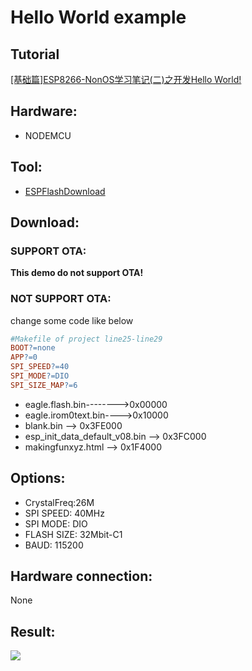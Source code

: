 # Hello World example

## Tutorial

[[基础篇]ESP8266-NonOS学习笔记(二)之开发Hello World!](https://zhuanlan.zhihu.com/p/51568285)

## Hardware:
* NODEMCU

## Tool:
* [ESPFlashDownload](https://www.espressif.com/sites/default/files/tools/flash_download_tools_v3.6.4.rar)

## Download:

### SUPPORT OTA:

**This demo do not support OTA!**

### NOT SUPPORT OTA:

change some code like below
```makefile
#Makefile of project line25-line29
BOOT?=none
APP?=0
SPI_SPEED?=40
SPI_MODE?=DIO
SPI_SIZE_MAP?=6
```

* eagle.flash.bin-------->0x00000
* eagle.irom0text.bin---->0x10000
* blank.bin --> 0x3FE000
* esp_init_data_default_v08.bin --> 0x3FC000
* makingfunxyz.html --> 0x1F4000

## Options:
* CrystalFreq:26M
* SPI SPEED: 40MHz
* SPI MODE: DIO
* FLASH SIZE: 32Mbit-C1
* BAUD: 115200

## Hardware connection:
None

## Result:
![](https://github.com/imliubo/makingfunxyz-esp8266/blob/master/makingfunxyz-esp8266-NONOS/05.HelloWorld/img.jpg)

